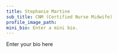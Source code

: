 ```yaml
---
title: Stephanie Martine
sub_title: CNM (Certified Nurse Midwife)
profile_image_path:
mini_bio: Enter a mini bio.
---
```


Enter your bio here